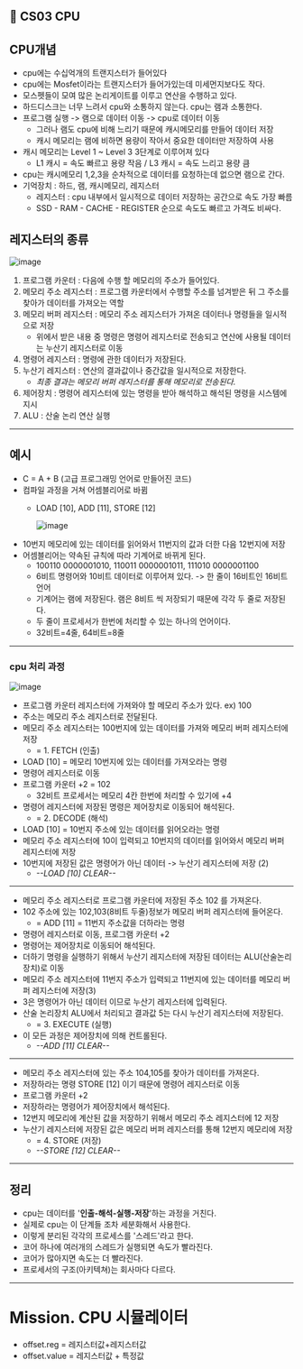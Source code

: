 🎯 CS03 CPU
-

## CPU개념
- cpu에는 수십억개의 트랜지스터가 들어있다
- cpu에는 Mosfet이라는 트랜지스터가 들어가있는데 미세먼지보다도 작다.
- 모스펫들이 모여 많은 논리게이트를 이루고 연산을 수행하고 있다.
- 하드디스크는 너무 느려서 cpu와 소통하지 않는다. cpu는 램과 소통한다.
- 프로그램 실행 -> 램으로 데이터 이동 -> cpu로 데이터 이동
    - 그러나 램도 cpu에 비해 느리기 때문에 캐시메모리를 만들어 데이터 저장
    - 캐시 메모리는 램에 비하면 용량이 작아서 중요한 데이터만 저장하여 사용
- 캐시 메모리는 Level 1 ~ Level 3 3단계로 이루어져 있다
    - L1 캐시 = 속도 빠르고 용량 작음 / L3 캐시 = 속도 느리고 용량 큼
- cpu는 캐시메모리 1,2,3을 순차적으로 데이터를 요청하는데 없으면 램으로 간다.
- 기억장치 : 하드, 램, 캐시메모리, 레지스터
    - 레지스터 : cpu 내부에서 일시적으로 데이터 저장하는 공간으로 속도 가장 빠름
    - SSD - RAM - CACHE - REGISTER 순으로 속도도 빠르고 가격도 비싸다.

## 레지스터의 종류
![image](https://user-images.githubusercontent.com/118447769/211250689-f4e7f7db-14e4-4250-8f6a-0f1980c5993b.png)
1. 프로그램 카운터 : 다음에 수행 할 메모리의 주소가 들어있다.
2. 메모리 주소 레지스터 : 프로그램 카운터에서 수행할 주소를 넘겨받은 뒤
   그 주소를 찾아가 데이터를 가져오는 역할
3. 메모리 버퍼 레지스터 : 메모리 주소 레지스터가 가져온 데이터나 명령들을
   일시적으로 저장
   - 위에서 받은 내용 중 명령은 명령어 레지스터로 전송되고
     연산에 사용될 데이터는 누산기 레지스터로 이동
4. 명령어 레지스터 : 명령에 관한 데이터가 저장된다.
5. 누산기 레지스터 : 연산의 결과값이나 중간값을 일시적으로 저장한다.
   - *최종 결과는 메모리 버퍼 레지스터를 통해 메모리로 전송된다.*
6. 제어장치 : 명령어 레지스터에 있는 명령을 받아 해석하고 해석된 명령을 시스템에 지시
7. ALU : 산술 논리 연산 실행

---
## 예시
- C = A + B (고급 프로그래밍 언어로 만들어진 코드)
- 컴파일 과정을 거쳐 어셈블리어로 바뀜
  - LOAD [10], ADD [11], STORE [12] 

    ![image](https://user-images.githubusercontent.com/118447769/211250541-c78a483a-d0af-4f70-a511-e9d29139dc99.png)
- 10번지 메모리에 있는 데이터를 읽어와서 11번지의 값과 더한 다음 12번지에 저장
- 어셈블리어는 약속된 규칙에 따라 기계어로 바뀌게 된다.
  - 100110 0000001010, 110011 0000001011, 111010 0000001100
  - 6비트 명령어와 10비트 데이터로 이루어져 있다. -> 한 줄이 16비트인 16비트 언어
  - 기계어는 램에 저장된다. 램은 8비트 씩 저장되기 때문에 각각 두 줄로 저장된다.
  - 두 줄이 프로세서가 한번에 처리할 수 있는 하나의 언어이다.
  - 32비트=4줄, 64비트=8줄
---
### cpu 처리 과정
![image](https://user-images.githubusercontent.com/118447769/211253076-5c8c13d5-3732-4850-b1ac-0f0946500bc5.png)
- 프로그램 카운터 레지스터에 가져와야 할 메모리 주소가 있다. ex) 100
- 주소는 메모리 주소 레지스터로 전달된다.
- 메모리 주소 레지스터는 100번지에 있는 데이터를 가져와 메모리 버퍼 레지스터에 저장
  - = 1. FETCH (인출)
- LOAD [10] = 메모리 10번지에 있는 데이터를 가져오라는 명령
- 명령어 레지스터로 이동
- 프로그램 카운터 +2 = 102
  - 32비트 프로세서는 메모리 4칸 한번에 처리할 수 있기에 +4
- 명령어 레지스터에 저장된 명령은 제어장치로 이동되어 해석된다.
  - = 2. DECODE (해석)
- LOAD [10] = 10번지 주소에 있는 데이터를 읽어오라는 명령
- 메모리 주소 레지스터에 10이 입력되고 10번지의 데이터를 읽어와서 메모리 버퍼 레지스터에 저장
- 10번지에 저장된 값은 명령어가 아닌 데이터 -> 누산기 레지스터에 저장 (2)
  - *--LOAD [10] CLEAR--*
---
- 메모리 주소 레지스터로 프로그램 카운터에 저장된 주소 102 를 가져온다.
- 102 주소에 있는 102,103(8비트 두줄)정보가 메모리 버퍼 레지스터에 들어온다.
  - = ADD [11] = 11번지 주소값을 더하라는 명령
- 명령어 레지스터로 이동, 프로그램 카운터 +2
- 명령어는 제어장치로 이동되어 해석된다.
- 더하기 명령을 실행하기 위해서 누산기 레지스터에 저장된 데이터는 ALU(산술논리장치)로 이동
- 메모리 주소 레지스터에 11번지 주소가 입력되고 11번지에 있는 데이터를 메모리 버퍼 레지스터에 저장(3)
- 3은 명령어가 아닌 데이터 이므로 누산기 레지스터에 입력된다.
- 산술 논리장치 ALU에서 처리되고 결과값 5는 다시 누산기 레지스터에 저장된다.
  - = 3. EXECUTE (실행)
- 이 모든 과정은 제어장치에 의해 컨트롤된다.
  - *--ADD [11] CLEAR--*
---
- 메모리 주소 레지스터에 있는 주소 104,105를 찾아가 데이터를 가져온다.
- 저장하라는 명령 STORE [12] 이기 때문에 명령어 레지스터로 이동
- 프로그램 카운터 +2
- 저장하라는 명령어가 제어장치에서 해석된다.
- 12번지 메모리에 계산된 값을 저장하기 위해서 메모리 주소 레지스터에 12 저장
- 누산기 레지스터에 저장된 값은 메모리 버퍼 레지스터를 통해 12번지 메모리에 저장
  - = 4. STORE (저장)
  - *--STORE [12] CLEAR--*
---
## 정리
- cpu는 데이터를 '**인출-해석-실행-저장**'하는 과정을 거친다.
- 실제로 cpu는 이 단계들 조차 세분화해서 사용한다.
- 이렇게 분리된 각각의 프로세스를 '스레드'라고 한다.
- 코어 하나에 여러개의 스레드가 실행되면 속도가 빨라진다.
- 코어가 많아지면 속도는 더 빨라진다.
- 프로세서의 구조(아키텍쳐)는 회사마다 다르다.
---
# Mission. CPU 시뮬레이터
- offset.reg = 레지스터값+레지스터값
- offset.value = 레지스터값 + 특정값
